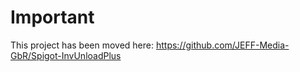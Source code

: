 # Important
This project has been moved here: https://github.com/JEFF-Media-GbR/Spigot-InvUnloadPlus
